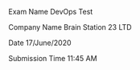 Exam Name     DevOps Test

Company Name  Brain Station 23 LTD

Date          17/June/2020

Submission Time 11:45 AM 
